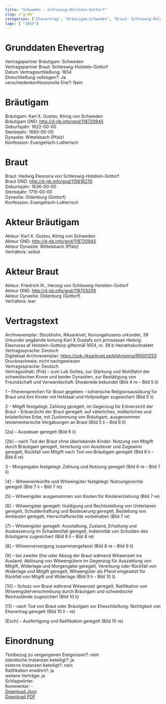 ```yaml
---
title: "Schweden - Schleswig-Holstein-Gottorf"
slug: ="g-69"
categories: ["Ehevertrag", "Bräutigam:Schweden", "Braut: Schleswig-Holstein-Gottorf", "Eheschließung vollzogen?:Ja", "verschiedenkonfessionelle Ehe?:Nein", "Dynastie Bräutigam:Wittelsbach (Pfalz)", "Akteur Bräutigam:Karl X. Gustav, König von Schweden", "Akteur Braut:Friedrich III., Herzog von Schleswig-Holstein-Gottorf", "Textbezug?:nein", "Ständisch?:ja", "Ratifikation?:ja", "Sonstiges?:ja", "Bräutigam:Schweden", "Braut: Schleswig-Holstein-Gottorf"]
tags: [ "1654"]
---
```

<!--more-->

# Grunddaten Ehevertrag

Vertragspartner Bräutigam: Schweden<br>
Vertragspartner Braut: Schleswig-Holstein-Gottorf<br>
Datum Vertragsschließung: 1654<br>
Eheschließung vollzogen?: Ja<br>
verschiedenkonfessionelle Ehe?: Nein<br>
# Bräutigam

Bräutigam: Karl X. Gustav, König von Schweden<br>
Bräutigam GND: http://d-nb.info/gnd/118720945<br>
Geburtsjahr: 1622-00-00<br>
Sterbejahr: 1660-00-00<br>
Dynastie: Wittelsbach (Pfalz)<br>
Konfession: Evangelisch-Lutherisch<br>
# Braut

Braut: Hedwig Eleonora von Schleswig-Holstein-Gottorf<br>
Braut GND: http://d-nb.info/gnd/115616276<br>
Geburtsjahr: 1636-00-00<br>
Sterbejahr: 1715-00-00<br>
Dynastie: Oldenburg (Gottorf)<br>
Konfession: Evangelisch-Lutherisch<br>
# Akteur Bräutigam

Akteur: Karl X. Gustav, König von Schweden<br>
Akteur GND: http://d-nb.info/gnd/118720945<br>
Akteur Dynastie: Wittelsbach (Pfalz)<br>
Verhältnis: selbst<br>
# Akteur Braut

Akteur: Friedrich III., Herzog von Schleswig-Holstein-Gottorf<br>
Akteur GND: http://d-nb.info/gnd/11870320X<br>
Akteur Dynastie: Oldenburg (Gottorf)<br>
Verhältnis: leer<br>
# Vertragstext

Archivexemplar: Stockholm, Riksarkivet, Konungahusens urkunder, 39 Urkunder angående konung Karl X Gustafs och prinsessan Hedvig Eleonoras af Holstein-Gottorp giftermål 1654, nr. 39 b Heirathskontraktet<br>
Vertragssprache: Deutsch<br>
Digitalisat Archivexemplar: https://sok.riksarkivet.se/bildvisning/R0001253<br>
Drucknachweis: nicht nachgewiesen<br>
Vertragssprache: Deutsch<br>
Vertragsinhalt: [Prä] – zum Lob Gottes, zur Stärkung und Wohlfahrt der schwedischen Krone und beider Dynastien, zur Bestätigung von Freundschaft und Verwandschaft: Eheabrede bekundet (Bild 4 re – Bild 5 li)

1 – Eheversprechen für Braut gegeben – lutherische Religionsausübung für Braut und ihre Kinder mit Hofstaat und Hofprediger zugesichert (Bild 5 li)

2 – Mitgift festgelegt: Zahlung geregelt, im Gegenzug für Erbverzicht der Braut – Erbverzicht der Braut geregelt: auf väterliches, mütterliches und brüderliches Erbe, mit Zustimmung von Bräutigam, ausgenommen testamentarische Vergabungen an Braut (Bild 5 li – Bild 6 li)

[2a] – Aussteuer geregelt (Bild 6 li)

[2b] – nach Tod der Braut ohne überlebende Kinder: Nutzung von Mitgift durch Bräutigam geregelt, Vererbung von Aussteuer und Zugewinn geregelt, Rückfall von Mitgift nach Tod von Bräutigam geregelt (Bild 6 li – Bild 6 re)

3 – Morgengabe festgelegt: Zahlung und Nutzung geregelt (Bild 6 re – Bild 7 li)

[4] – Witweneinkünfte und Witwengüter festgelegt: Nutzungsrechte geregelt (Bild 7 li – Bild 7 re)

[5] – Witwengüter ausgenommen von Kosten für Kindererziehung (Bild 7 re)

[6] – Witwengüter geregelt: Huldigung und Rechtsstellung von Untertanen geregelt, Schuldenhaftung und Besteuerung geregelt, Bestellung von Amtleuten geregelt, Herrschaftsrechte vorbehalten (Bild 7 re)

[7] – Witwengüter geregelt: Ausstattung, Zustand, Erhaltung und Ausbesserung im Schadensfall geregelt, Indemnität von Schulden des Bräutigams zugesichert (Bild 8 li – Bild 8 re)

[8] – Witwenversorgung zusammengefasst (Bild 8 re – Bild 9 li)

[9] – bei zweiter Ehe oder Abzug der Braut während Witwenzeit ins Ausland: Ablösung von Witwengütern im Gegenzug für Auszahlung von Mitgift, Widerlage und Morgengabe geregelt, Vererbung oder Rückfall von Widerlage und Mitgift geregelt, Witwengüter als Pfand eingesetzt für Rückfall von Mitgift und Widerlage (Bild 9 li – Bild 10 li)

[10] – Schutz von Braut während Witwenzeit geregelt, Ratifikation von Witwengüterverschreibung durch Bräutigam und schwedische Reichsstände zugesichert (Bild 10 li)

[11] – nach Tod von Braut oder Bräutigam vor Eheschließung: Nichtigkeit von Ehevertrag geregelt (Bild 10 li – re)

[Esch] – Ausfertigung und Ratifikation geregelt (Bild 10 re)
<br>
# Einordnung

Textbezug zu vergangenen Ereignissen?: nein<br>
ständische Instanzen beteiligt?: ja<br>
externe Instanzen beteiligt?: nein<br>
Ratifikation erwähnt?: ja<br>
weitere Verträge: ja<br>
Schlagwörter: <br>
Kommentar: -<br>
[Download Json](/vertraege/vertrag-69.json)<br>
[Download PDF](/vertraege/v190.pdf)
